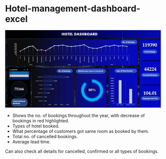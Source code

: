 # Hotel-management-dashboard-excel

<img src = "https://github.com/TanishaYadav/Hotel-management-dashboard-excel/blob/main/Dashboard.png">


- Shows the no. of bookings throughout the year, with decrease of bookings in red highlighted.
- Types of hotel booked.
- What percentage of customers got same room as booked by them.
- Total no. of cancelled bookings.
- Average lead time.

Can also check all details for cancelled, confirmed or all types of bookings.
